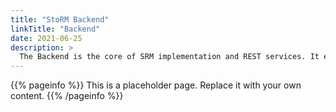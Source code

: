 ```yaml
---
title: "StoRM Backend"
linkTitle: "Backend"
date: 2021-06-25
description: >
  The Backend is the core of SRM implementation and REST services. It executes all SRM functionalities, it takes care of file and space metadata management, enforces authorization permissions on files and interacts with external Grid services.
---
```


{{% pageinfo %}}
This is a placeholder page. Replace it with your own content.
{{% /pageinfo %}}

